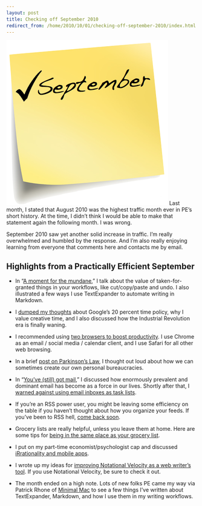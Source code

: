 ```yaml
---
layout: post
title: Checking off September 2010
redirect_from: /home/2010/10/01/checking-off-september-2010/index.html
---
```

<p><a href="/img/CheckingOff-Sept-pe.png"><img class="aligncenter size-full wp-image-1650" title="CheckingOff-Sept-pe" src="/img/CheckingOff-Sept-pe.png" alt="" width="427" height="435" /></a>
Last month, I stated that August 2010 was the highest traffic month ever in PE’s short history.  At the time, I didn’t think I would be able to make that statement again the following month.  I was wrong.</p>
<p>September 2010 saw yet another solid increase in traffic.  I’m really overwhelmed and humbled by the response.  And I’m also really enjoying learning from everyone that comments here and contacts me by email.</p>
<h2 id="highlightsfromapracticallyefficientseptember">Highlights from a Practically Efficient September</h2>
<ul>
<li>In “<a href="http://www.practicallyefficient.com/2010/09/03/a-moment-for-the-mundane/">A moment for the mundane</a>,” I talk about the value of taken-for-granted things in your workflows, like cut/copy/paste and undo.  I also illustrated a few ways I use TextExpander to automate writing in Markdown.</li>
</ul>
<ul>
<li>I <a href="http://www.practicallyefficient.com/2010/09/06/whats-20-percent-of-your-time-worth/">dumped my thoughts</a> about Google’s 20 percent time policy, why I value creative time, and I also discussed how the Industrial Revolution era is finally waning.</li>
</ul>
<ul>
<li>I recommended using <a href="http://www.practicallyefficient.com/2010/09/08/the-two-browser-recipe-for-increased-productivity/">two browsers to boost productivity</a>. I use Chrome as an email / social media / calendar client, and I use Safari for all other web browsing.</li>
</ul>
<ul>
<li>In a brief <a href="http://www.practicallyefficient.com/2010/09/10/parkinsons-law/">post on Parkinson’s Law</a>, I thought out loud about how we can sometimes create our own personal bureaucracies.</li>
</ul>
<ul>
<li>In “<a href="http://www.practicallyefficient.com/2010/09/15/youve-still-got-mail/">You’ve (still) got mail</a>,” I discussed how enormously prevalent and dominant email has become as a force in our lives. Shortly after that, I <a href="http://www.practicallyefficient.com/2010/09/17/uncomplicating-email/">warned against using email inboxes as task lists</a>.</li>
</ul>
<ul>
<li>If you’re an RSS power user, you might be leaving some efficiency on the table if you haven’t thought about how you organize your feeds.  If you’ve been to RSS hell, <a href="http://www.practicallyefficient.com/2010/09/20/to-rss-hell-and-back/">come back soon</a>.</li>
</ul>
<ul>
<li>Grocery lists are really helpful, unless you leave them at home.  Here are some tips for <a href="http://www.practicallyefficient.com/2010/09/22/how-to-be-in-the-same-place-as-your-grocery-list/">being in the same place as your grocery list</a>.</li>
</ul>
<ul>
<li>I put on my part-time economist/psychologist cap and discussed <a href="http://www.practicallyefficient.com/2010/09/24/irrationality-and-mobile-apps/">iRrationality and mobile apps</a>.</li>
</ul>
<ul>
<li>I wrote up my ideas for <a href="http://www.practicallyefficient.com/2010/09/29/a-call-for-folks-interested-in-working-on-notational-velocity/">improving Notational Velocity as a web writer’s tool</a>.  If you use Notational Velocity, be sure to check it out.</li>
</ul>
<ul>
<li>The month ended on a high note.  Lots of new folks PE came my way via Patrick Rhone of <a href="http://minimalmac.com/">Minimal Mac</a> to see a few things I’ve written about TextExpander, Markdown, and how I use them in my writing workflows.</li>
</ul>
